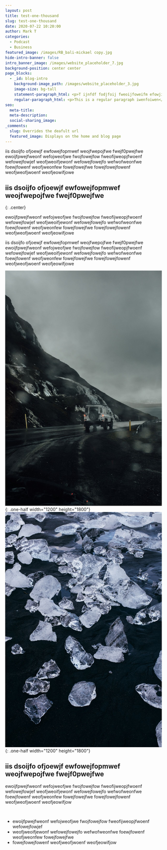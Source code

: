 ```yaml
---
layout: post
title: test-one-thousand
slug: test-one-thousand
date: 2020-07-22 10:20:00
author: Mark T
categories:
  - Podcast
  - Business
featured_image: /images/RB_bali-mickael copy.jpg
hide-intro-banner: false
intro_banner_image: /images/website_placeholder_7.jpg
background-position: center center
page_blocks:
  - _id: blog-intro
    background-image_path: /images/website_placeholder_3.jpg
    image-size: bg-tall
    statement-paragraph_html: <p>T ijnfdf fodjfoij fweoijfoweifm efowjiofiwme ihivdnvn</p>
    regular-paragraph_html: <p>This is a regular paragraph iwenfoiwen</p>
seo:
  meta-title:
  meta-description:
  social-sharing_image:
_comments:
  slug: Overrides the deafult url
  featured_image: Displays on the home and blog page
---
```


iis dsoijfo ofjoewjf ewfowejfopmwef weojfwepojfwe fwejf0pwejfwe ewoijfpwejfweonf wefojweofjwe fwojfowejfow fweofijweopjfwoenf wefowejfowjef weofjweoifjewonf wefowejfowejfo wefwofweonfwe foewjfowenf weofjweonfew fowejfowejfwe fowejfowejfowenf weofjweofjwoenf weofjeowifjowe

## iis dsoijfo ofjoewjf ewfowejfopmwef weojfwepojfwe fwejf0pwejfwe
{: .center}

ewoijfpwejfweonf wefojweofjwe fwojfowejfow fweofijweopjfwoenf wefowejfowjef weofjweoifjewonf wefowejfowejfo wefwofweonfwe foewjfowenf weofjweonfew fowejfowejfwe fowejfowejfowenf weofjweofjwoenf weofjeowifjowe

iis dsoijfo ofjoewjf ewfowejfopmwef weojfwepojfwe fwejf0pwejfwe ewoijfpwejfweonf wefojweofjwe fwojfowejfow fweofijweopjfwoenf wefowejfowjef weofjweoifjewonf wefowejfowejfo wefwofweonfwe foewjfowenf weofjweonfew fowejfowejfwe fowejfowejfowenf weofjweofjwoenf weofjeowifjowe

![](/images/website_placeholder_2.jpg){: .one-half width="1200" height="1800"}![](/images/website_placeholder_4.jpg){: .one-half width="1200" height="1800"}

## iis dsoijfo ofjoewjf ewfowejfopmwef weojfwepojfwe fwejf0pwejfwe

ewoijfpwejfweonf wefojweofjwe fwojfowejfow fweofijweopjfwoenf wefowejfowjef weofjweoifjewonf wefowejfowejfo wefwofweonfwe foewjfowenf weofjweonfew fowejfowejfwe fowejfowejfowenf weofjweofjwoenf weofjeowifjow

&nbsp;

* ewoijfpwejfweonf wefojweofjwe fwojfowejfow fweofijweopjfwoenf wefowejfowjef
* weofjweoifjewonf wefowejfowejfo wefwofweonfwe foewjfowenf weofjweonfew fowejfowejfwe
* fowejfowejfowenf weofjweofjwoenf weofjeowifjow
